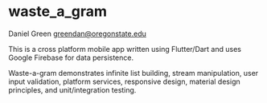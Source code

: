 # waste_a_gram
Daniel Green
greendan@oregonstate.edu

This is a cross platform mobile app written using Flutter/Dart and uses Google Firebase for data persistence.

Waste-a-gram demonstrates infinite list building, stream manipulation, user input validation, platform services, responsive design, material design principles, and unit/integration testing.